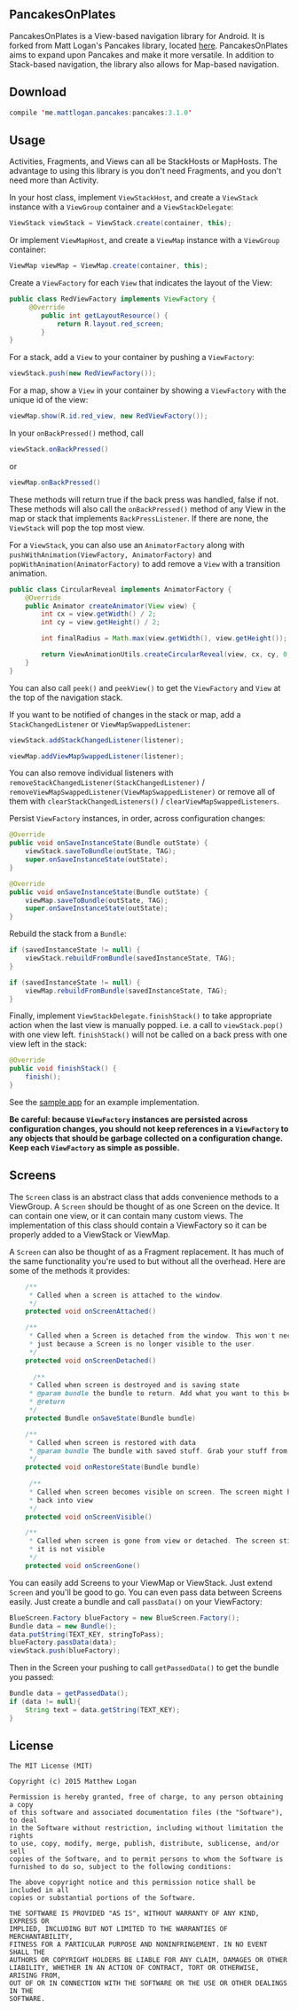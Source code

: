 PancakesOnPlates
----

PancakesOnPlates is a View-based navigation library for Android. It is forked from Matt Logan's Pancakes library, located [here](https://github.com/mattlogan/Pancakes). PancakesOnPlates aims to expand upon Pancakes and make it more versatile. In addition to Stack-based navigation, the library also allows for Map-based navigation.

Download
----

```java
compile 'me.mattlogan.pancakes:pancakes:3.1.0'
```

Usage
-----

Activities, Fragments, and Views can all be StackHosts or MapHosts. The advantage to using this library is you don't need Fragments, and you don't need more than Activity.

In your host class, implement `ViewStackHost`, and create a `ViewStack` instance with a `ViewGroup` container and a `ViewStackDelegate`:

```java
ViewStack viewStack = ViewStack.create(container, this);
```

Or implement `ViewMapHost`, and create a `ViewMap` instance with a `ViewGroup` container:

```java
ViewMap viewMap = ViewMap.create(container, this);
```


Create a `ViewFactory` for each `View` that indicates the layout of the View:

```java
public class RedViewFactory implements ViewFactory {
     @Override
        public int getLayoutResource() {
            return R.layout.red_screen;
        }
}
```

For a stack, add a `View` to your container by pushing a `ViewFactory`:

```java
viewStack.push(new RedViewFactory());
```

For a map, show a `View` in your container by showing a `ViewFactory` with the unique id of the view:

```java
viewMap.show(R.id.red_view, new RedViewFactory());
```

In your `onBackPressed()` method, call 

```java
viewStack.onBackPressed()
```
or
```java
viewMap.onBackPressed()
```

These methods will return true if the back press was handled, false if not. These methods will also call the `onBackPressed()` method of any View in the map or stack that implements `BackPressListener`. If there are none, the `ViewStack` will pop the top most view.

For a `ViewStack`, you can also use an `AnimatorFactory` along with `pushWithAnimation(ViewFactory, AnimatorFactory)` and `popWithAnimation(AnimatorFactory)` to add remove a `View` with a transition animation.

```java
public class CircularReveal implements AnimatorFactory {
    @Override
    public Animator createAnimator(View view) {
        int cx = view.getWidth() / 2;
        int cy = view.getHeight() / 2;

        int finalRadius = Math.max(view.getWidth(), view.getHeight());

        return ViewAnimationUtils.createCircularReveal(view, cx, cy, 0, finalRadius);
    }
}
```

You can also call `peek()` and `peekView()` to get the `ViewFactory` and `View` at the top of the navigation stack.

If you want to be notified of changes in the stack or map, add a `StackChangedListener` or `ViewMapSwappedListener`:

```java
viewStack.addStackChangedListener(listener);
```
```java
viewMap.addViewMapSwappedListener(listener);
```

You can also remove individual listeners with `removeStackChangedListener(StackChangedListener)` / `removeViewMapSwappedListener(ViewMapSwappedListener)` or remove all of them with `clearStackChangedListeners()` / `clearViewMapSwappedListeners`.

Persist `ViewFactory` instances, in order, across configuration changes:

```java
@Override
public void onSaveInstanceState(Bundle outState) {
    viewStack.saveToBundle(outState, TAG);
    super.onSaveInstanceState(outState);
}
```
```java
@Override
public void onSaveInstanceState(Bundle outState) {
    viewMap.saveToBundle(outState, TAG);
    super.onSaveInstanceState(outState);
}
```

Rebuild the stack from a `Bundle`:
```java
if (savedInstanceState != null) {
    viewStack.rebuildFromBundle(savedInstanceState, TAG);
}
```
```java
if (savedInstanceState != null) {
    viewMap.rebuildFromBundle(savedInstanceState, TAG);
}
```

Finally, implement `ViewStackDelegate.finishStack()` to take appropriate action when the last view is manually popped. i.e. a call to `viewStack.pop()` with one view left. `finishStack()` will not be called on a back press with one view left in the stack:
```java
@Override
public void finishStack() {
    finish();
}
```

See the [sample app](https://github.com/JayyyR/PancakesOnPlates/tree/master/sampleapp) for an example implementation.

**Be careful: because `ViewFactory` instances are persisted across configuration changes,
you should not keep references in a `ViewFactory` to any objects that should be garbage collected
on a configuration change. Keep each `ViewFactory` as simple as possible.**

Screens
----

The `Screen` class is an abstract class that adds convenience methods to a ViewGroup. A `Screen` should be thought of as one Screen on the device. It can contain one view, or it can contain many custom views. The implementation of this class should contain a ViewFactory so it can be properly added to a ViewStack or ViewMap.

A `Screen` can also be thought of as a Fragment replacement. It has much of the same functionality you're used to but without all the overhead. Here are some of the methods it provides:

```java
    /**
     * Called when a screen is attached to the window.
     */
    protected void onScreenAttached()

    /**
     * Called when a Screen is detached from the window. This won't necessarily be called
     * just because a Screen is no longer visible to the user.
     */
    protected void onScreenDetached()
    
      /**
     * Called when screen is destroyed and is saving state
     * @param bundle the bundle to return. Add what you want to this before returning it back.
     * @return
     */
    protected Bundle onSaveState(Bundle bundle)

    /**
     * Called when screen is restored with data
     * @param bundle The bundle with saved stuff. Grab your stuff from this bundle.
     */
    protected void onRestoreState(Bundle bundle)
    
     /**
     * Called when screen becomes visible on screen. The screen might have been created or brought
     * back into view
     */
    protected void onScreenVisible()

    /**
     * Called when screen is gone from view or detached. The screen still might exist and be attached, but
     * it is not visible
     */
    protected void onScreenGone()
```

You can easily add Screens to your ViewMap or ViewStack. Just extend `Screen` and you'll be good to go. You can even pass data between Screens easily. Just create a bundle and call `passData()` on your ViewFactory:

```java
BlueScreen.Factory blueFactory = new BlueScreen.Factory();
Bundle data = new Bundle();
data.putString(TEXT_KEY, stringToPass);
blueFactory.passData(data);
viewStack.push(blueFactory);
```

Then in the Screen your pushing to call `getPassedData()` to get the bundle you passed:

```java
Bundle data = getPassedData();
if (data != null){
    String text = data.getString(TEXT_KEY);
}
```

License
-----

```
The MIT License (MIT)

Copyright (c) 2015 Matthew Logan

Permission is hereby granted, free of charge, to any person obtaining a copy
of this software and associated documentation files (the "Software"), to deal
in the Software without restriction, including without limitation the rights
to use, copy, modify, merge, publish, distribute, sublicense, and/or sell
copies of the Software, and to permit persons to whom the Software is
furnished to do so, subject to the following conditions:

The above copyright notice and this permission notice shall be included in all
copies or substantial portions of the Software.

THE SOFTWARE IS PROVIDED "AS IS", WITHOUT WARRANTY OF ANY KIND, EXPRESS OR
IMPLIED, INCLUDING BUT NOT LIMITED TO THE WARRANTIES OF MERCHANTABILITY,
FITNESS FOR A PARTICULAR PURPOSE AND NONINFRINGEMENT. IN NO EVENT SHALL THE
AUTHORS OR COPYRIGHT HOLDERS BE LIABLE FOR ANY CLAIM, DAMAGES OR OTHER
LIABILITY, WHETHER IN AN ACTION OF CONTRACT, TORT OR OTHERWISE, ARISING FROM,
OUT OF OR IN CONNECTION WITH THE SOFTWARE OR THE USE OR OTHER DEALINGS IN THE
SOFTWARE.
```
